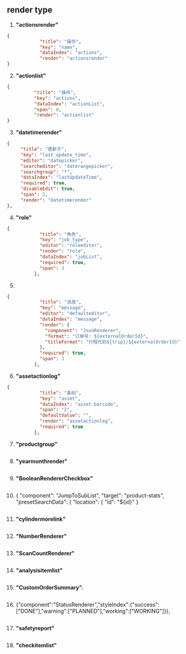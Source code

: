 
## render type #

1. **"actionsrender"**  
```json
{
            "title": "操作",
            "key": "name",
            "dataIndex": "actions",
            "render": "actionsrender"
}

```

2. **"actionlist"**  
```json
{
          "title": "操作",
          "key": "actions",
          "dataIndex": "actionList",
          "span": 0,
          "render": "actionlist"
}
```

3. **"datetimerender"**  
```json
{
     "title": "更新于",
     "key": "last_update_time",
     "editor": "datepicker",
     "searcheditor": "daterangepicker",
     "searchgroup": "*",
     "dataIndex": "lastUpdateTime",
     "required": true,
     "disableEdit": true,
     "span": 2,
     "render": "datetimerender"
},
```


4. **"role"** 
```json
{
            "title": "角色",
            "key": "job_type",
            "editor": "roleeditor",
            "render": "role",
            "dataIndex": "jobList",
            "required": true,
            "span": 3
          },
```



5. 
```json
{
            "title": "消息",
            "key": "message",
            "editor": "defaulteditor",
            "dataIndex": "message",
            "render": {
              "component": "JsonRenderer",
              "format": "订单号: ${externalOrderId}",
              "titleFormat": "行程代码${trip}/${externalOrderId}"
            },
            "required": true,
            "span": 3
          },
```


6. **"assetactionlog"**  
```json
{
            "title": "条码",
            "key": "asset",
            "dataIndex": "asset.barcode",
            "span": "2",
            "defaultValue": "",
            "render": "assetactionlog",
            "required": true
          },
```



7. **"productgroup"**  
```json

```



8. **"yearmonthrender"** 
```json

```



9. **"BooleanRendererCheckbox"**  
```json

```



10.  {
                "component": "JumpToSubList",
                "target": "product-stats",
                "presetSearchData": {
                  "location": {
                    "id": "${id}"
                  }

```json

```

                  

11. **"cylindermorelink"** 
```json

```


12. **"NumberRenderer"**  
```json

```



13. **"ScanCountRenderer"**  
```json

```



14. **"analysisitemlist"**  
```json

```



15. **"CustomOrderSummary".**  
```json

```




16. {"component":"StatusRenderer","styleIndex":{"success":["DONE"],"warning":["PLANNED"],"working":["WORKING"]}},
```json

```



17. **"safetyreport"**  
```json

```



18. **"checkitemlist"**  
```json

```



